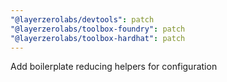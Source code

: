 ```yaml
---
"@layerzerolabs/devtools": patch
"@layerzerolabs/toolbox-foundry": patch
"@layerzerolabs/toolbox-hardhat": patch
---
```


Add boilerplate reducing helpers for configuration
